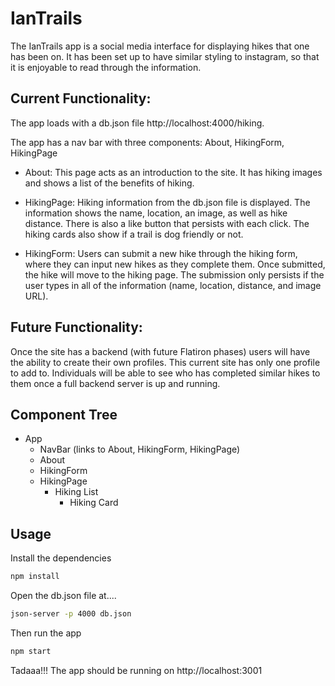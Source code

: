 # IanTrails

The IanTrails app is a social media interface for displaying hikes that one has been on. It has been set up to have similar styling to instagram, so that it is enjoyable to read through the information.

## Current Functionality:

The app loads with a db.json file http://localhost:4000/hiking. 

The app has a nav bar with three components: About, HikingForm, HikingPage

- About: This page acts as an introduction to the site. It has hiking images and shows a list of the benefits of hiking.

- HikingPage: Hiking information from the db.json file is displayed. The information shows the name, location, an image, as well as hike distance. There is also a like button that persists with each click. The hiking cards also show if a trail is dog friendly or not.

- HikingForm: Users can submit a new hike through the hiking form, where they can input new hikes as they complete them. Once submitted, the hike will move to the hiking page. The submission only persists if the user types in all of the information (name, location, distance, and image URL).

## Future Functionality:

Once the site has a backend (with future Flatiron phases) users will have the ability to create their own profiles. This current site has only one profile to add to. Individuals will be able to see who has completed similar hikes to them once a full backend server is up and running.

## Component Tree
- App
    - NavBar (links to About, HikingForm, HikingPage)
    - About
    - HikingForm
    - HikingPage
        - Hiking List
            - Hiking Card
    

## Usage
Install the dependencies
```bash
npm install
```

Open the db.json file at....
```bash
json-server -p 4000 db.json
```

Then run the app
```bash
npm start
```
Tadaaa!!! The app should be running on http://localhost:3001